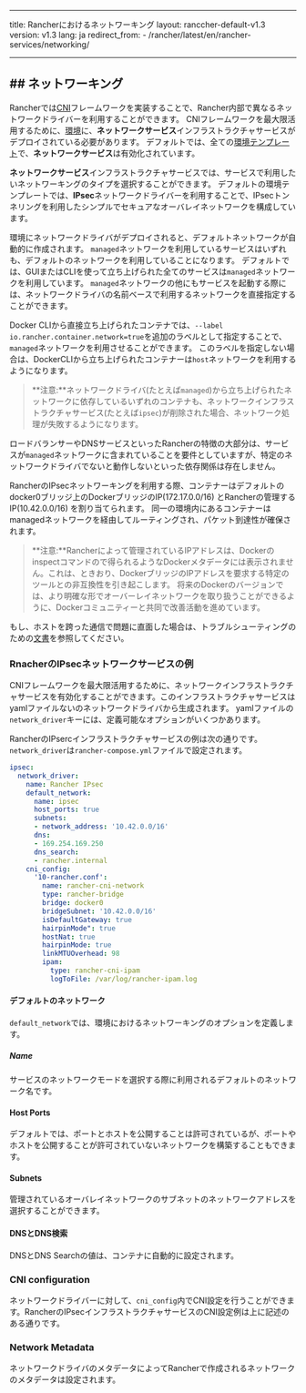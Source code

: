 * * *

title: Rancherにおけるネットワーキング layout: ranccher-default-v1.3 version: v1.3 lang: ja redirect_from: - /rancher/latest/en/rancher-services/networking/

* * *

## ## ネットワーキング

Rancherでは[CNI](https://github.com/containernetworking/cni)フレームワークを実装することで、Rancher内部で異なるネットワークドライバーを利用することができます。 CNIフレームワークを最大限活用するために、[環境]({{site.baseurl}}/rancher/{{page.version}}/{{page.lang}}/environments)に、**ネットワークサービス**インフラストラクチャサービスがデプロイされている必要があります。 デフォルトでは、全ての[環境テンプレート]({{site.baseurl}}/rancher/{{page.version}}/{{page.lang}}/environments/#what-is-an-environment-template)で、**ネットワークサービス**は有効化されています。

**ネットワークサービス**インフラストラクチャサービスでは、サービスで利用したいネットワーキングのタイプを選択することができます。 デフォルトの環境テンプレートでは、**IPsec**ネットワークドライバーを利用することで、IPsecトンネリングを利用したシンプルでセキュアなオーバレイネットワークを構成しています。

環境にネットワークドライバがデプロイされると、デフォルトネットワークが自動的に作成されます。 `managed`ネットワークを利用しているサービスはいずれも、デフォルトのネットワークを利用していることになります。 デフォルトでは、GUIまたはCLIを使って立ち上げられた全てのサービスは`managed`ネットワークを利用しています。 `managed`ネットワークの他にもサービスを起動する際には、ネットワークドライバの名前ベースで利用するネットワークを直接指定することができます。

Docker CLIから直接立ち上げられたコンテナでは、`--label io.rancher.container.network=true`を追加のラベルとして指定することで、`managed`ネットワークを利用させることができます。 このラベルを指定しない場合は、DockerCLIから立ち上げられたコンテナーは`host`ネットワークを利用するようになります。

> **注意:**ネットワークドライバ(たとえば`managed`)から立ち上げられたネットワークに依存しているいずれのコンテナも、ネットワークインフラストラクチャサービス(たとえば`ipsec`)が削除された場合、ネットワーク処理が失敗するようになります。

ロードバランサーやDNSサービスといったRancherの特徴の大部分は、サービスが`managed`ネットワークに含まれていることを要件としていますが、特定のネットワークドライバでないと動作しないといった依存関係は存在しません。

RancherのIPsecネットワーキングを利用する際、コンテナーはデフォルトのdocker0ブリッジ上のDockerブリッジのIP(172.17.0.0/16) とRancherの管理するIP(10.42.0.0/16) を割り当てられます。 同一の環境内にあるコンテナーはmanagedネットワークを経由してルーティングされ、パケット到達性が確保されます。

> **注意:**Rancherによって管理されているIPアドレスは、Dockerのinspectコマンドので得られるようなDockerメタデータには表示されません。これは、ときおり、DockerブリッジのIPアドレスを要求する特定のツールとの非互換性を引き起こします。 将来のDockerのバージョンでは、より明確な形でオーバーレイネットワークを取り扱うことができるように、Dockerコミュニティーと共同で改善活動を進めています。

もし、ホストを跨った通信で問題に直面した場合は、トラブルシューティングのための[文書]({{site.baseurl}}/rancher/{{page.version}}/{{page.lang}}/faqs/troubleshooting/#cross-host-communication)を参照してください。

### RnacherのIPsecネットワークサービスの例

CNIフレームワークを最大限活用するために、ネットワークインフラストラクチャサービスを有効化することができます。このインフラストラクチャサービスはyamlファイルないのネットワークドライバから生成されます。 yamlファイルの`network_driver`キーには、定義可能なオプションがいくつかあります。

RancherのIPsercインフラストラクチャサービスの例は次の通りです。`network_driver`は`rancher-compose.yml`ファイルで設定されます。

```yaml
ipsec:
  network_driver:
    name: Rancher IPsec
    default_network:
      name: ipsec
      host_ports: true
      subnets:
      - network_address: '10.42.0.0/16'
      dns:
      - 169.254.169.250
      dns_search:
      - rancher.internal
    cni_config:
      '10-rancher.conf':
        name: rancher-cni-network
        type: rancher-bridge
        bridge: docker0
        bridgeSubnet: '10.42.0.0/16'
        isDefaultGateway: true
        hairpinMode": true
        hostNat: true
        hairpinMode: true
        linkMTUOverhead: 98
        ipam:
          type: rancher-cni-ipam
          logToFile: /var/log/rancher-ipam.log
```

#### デフォルトのネットワーク

`default_network`では、環境におけるネットワーキングのオプションを定義します。

##### Name

サービスのネットワークモードを選択する際に利用されるデフォルトのネットワーク名です。

#### Host Ports

デフォルトでは、ポートとホストを公開することは許可されているが、ポートやホストを公開することが許可されていないネットワークを構築することもできます。

#### Subnets

管理されているオーバレイネットワークのサブネットのネットワークアドレスを選択することができます。

#### DNSとDNS検索

DNSとDNS Searchの値は、コンテナに自動的に設定されます。

### CNI configuration

ネットワークドライバーに対して、`cni_config`内でCNI設定を行うことができます。RancherのIPsecインフラストラクチャサービスのCNI設定例は上に記述のある通りです。

### Network Metadata

ネットワークドライバのメタデータによってRancherで作成されるネットワークのメタデータは設定されます。